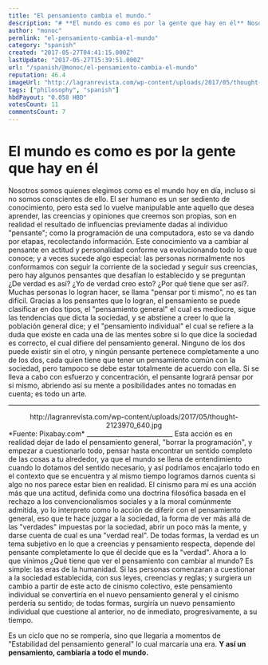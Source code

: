 ```yaml
---
title: "El pensamiento cambia el mundo."
description: "# **El mundo es como es por la gente que hay en él** Nosotros somos quienes elegimos como es el mundo hoy en día, incluso si no somos conscientes de e..."
author: "monoc"
permlink: "el-pensamiento-cambia-el-mundo"
category: "spanish"
created: "2017-05-27T04:41:15.000Z"
lastUpdate: "2017-05-27T15:39:51.000Z"
url: "/spanish/@monoc/el-pensamiento-cambia-el-mundo"
reputation: 46.4
imageUrl: "http://lagranrevista.com/wp-content/uploads/2017/05/thought-2123970_640.jpg"
tags: ["philosophy", "spanish"]
hbdPayout: "0.058 HBD"
votesCount: 11
commentsCount: 7
---
```


# **El mundo es como es por la gente que hay en él**
Nosotros somos quienes elegimos como es el mundo hoy en día, incluso si no somos conscientes de ello. El ser humano es un ser sediento de conocimiento, pero esta sed lo vuelve manipulable ante aquello que desea aprender, las creencias y opiniones que creemos son propias, son en realidad el resultado de influencias previamente dadas al individuo "pensante"; como la programación de una computadora, esto se va dando por etapas, recolectando información. Este conocimiento va a cambiar al pensante en actitud y personalidad conforme va evolucionando todo lo que conoce; y a veces sucede algo especial: las personas normalmente nos conformamos con seguir la corriente de la sociedad y seguir sus creencias, pero hay algunos pensantes que desafían lo establecido y se preguntan ¿De verdad es así? ¿Yo de verdad creo esto? ¿Por qué tiene que ser así?. Muchas personas lo logran hacer, se llama "pensar por ti mismo", no es tan difícil.
Gracias a los pensantes que lo logran, el pensamiento se puede clasificar en dos tipos, el "pensamiento general" el cual es mediocre, sigue las tendencias que dicta la sociedad, y se abstiene a creer lo que la población general dice; y el "pensamiento individual" el cual se refiere a la duda que existe en cada una de las mentes sobre si lo que dice la sociedad es correcto, el cual difiere del pensamiento general. Ninguno de los dos puede existir sin el otro, y ningún pensante pertenece completamente a uno de los dos, cada quien tiene que tener un pensamiento común con la sociedad, pero tampoco se debe estar totalmente de acuerdo con ella. 
Si se lleva a cabo con esfuerzo y concentración, el pensante logrará pensar por si mismo, abriendo así su mente a posibilidades antes no tomadas en cuenta; es todo un arte.
________________________
<center> http://lagranrevista.com/wp-content/uploads/2017/05/thought-2123970_640.jpg </center>
*Fuente: Pixabay.com*
___________________________
Esta acción es en realidad dejar de lado el pensamiento general, "borrar la programación", y empezar a cuestionarlo todo, pensar hasta encontrar un sentido completo de las cosas a tu alrededor, ya que el mundo se llena de entendimiento cuando lo dotamos del sentido necesario, y así podríamos encajarlo todo en el contexto que se encuentra y al mismo tiempo logramos darnos cuenta si algo no nos parece estar bien en realidad.
El cinismo para mí es una acción más que una actitud, definida como una doctrina filosófica basada en el rechazo a los convencionalismos sociales y a la moral comúnmente admitida, yo lo interpreto como lo acción de diferir con el pensamiento general, eso que te hace juzgar a la sociedad, la forma de ver más allá de las "verdades" impuestas por la sociedad, abrir un poco más la mente, y darse cuenta de cual es una "verdad real". De todas formas, la verdad es un tema subjetivo en lo que a creencias y pensamiento respecta, depende del pensante completamente lo que él decide que es la "verdad".
Ahora a lo que vinimos ¿Qué tiene que ver el pensamiento con cambiar al mundo? Es simple: las eras de la humanidad. Si las personas comenzaran a cuestionar a la sociedad establecida, con sus leyes, creencias y reglas; y surgiera un cambio a partir de este acto de cinismo colectivo, este pensamiento individual se convertiría en el nuevo pensamiento general y el cinismo perdería su sentido; de todas formas, surgiría un nuevo pensamiento individual que cuestione al anterior, no de inmediato, progresivamente, a su tiempo. 

Es un ciclo que no se rompería, sino que llegaría a momentos de "Estabilidad del pensamiento general" lo cual marcaría una era. **Y así un pensamiento, cambiaría a todo el mundo.**